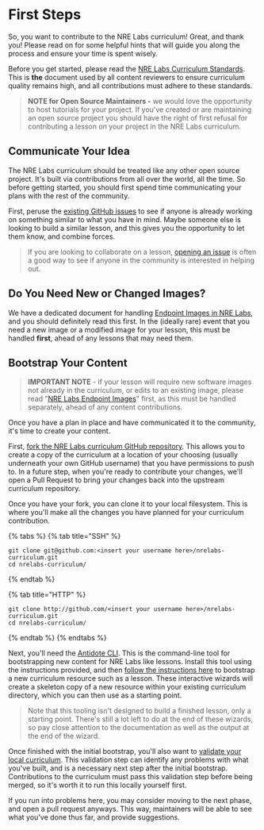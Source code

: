 # First Steps

So, you want to contribute to the NRE Labs curriculum! Great, and thank you! Please read on for some helpful hints that will guide you along the process and ensure your time is spent wisely.

Before you get started, please read the [NRE Labs Curriculum Standards](https://github.com/nre-learning/nrelabs-curriculum/blob/master/CONTRIBUTING.md). This is **the** document used by all content reviewers to ensure curriculum quality remains high, and all contributions must adhere to these standards.

> **NOTE for Open Source Maintainers -** we would love the opportunity to host tutorials for your project. If you've created or are maintaining an open source project you should have the right of first refusal for contributing a lesson on your project in the NRE Labs curriculum.

## Communicate Your Idea

The NRE Labs curriculum should be treated like any other open source project. It's built via contributions from all over the world, all the time. So before getting started, you should first spend time communicating your plans with the rest of the community.

First, peruse the [existing GitHub issues](https://github.com/nre-learning/nrelabs-curriculum/issues) to see if anyone is already working on something similar to what you have in mind. Maybe someone else is looking to build a similar lesson, and this gives you the opportunity to let them know, and combine forces.

> lf you are looking to collaborate on a lesson, [opening an issue](https://github.com/nre-learning/nrelabs-curriculum/issues/new) is often a good way to see if anyone in the community is interested in helping out.

## Do You Need New or Changed Images?

We have a dedicated document for handling [Endpoint Images in NRE Labs](../other-resources/nre-labs-endpoint-images.md), and you should definitely read this first. In the \(ideally rare\) event that you need a new image or a modified image for your lesson, this must be handled **first**, ahead of any lessons that may need them.

## Bootstrap Your Content

> **IMPORTANT NOTE** - if your lesson will require new software images not already in the curriculum, or edits to an existing image, please read "[NRE Labs Endpoint Images](../other-resources/nre-labs-endpoint-images.md)" first, as this must be handled separately, ahead of any content contributions.

Once you have a plan in place and have communicated it to the community, it's time to create your content.

First, [fork the NRE Labs curriculum GitHub repository](https://github.com/nre-learning/nrelabs-curriculum/fork). This allows you to create a copy of the curriculum at a location of your choosing \(usually underneath your own GitHub username\) that you have permissions to push to. In a future step, when you're ready to contribute your changes, we'll open a Pull Request to bring your changes back into the upstream curriculum repository.

Once you have your fork, you can clone it to your local filesystem. This is where you'll make all the changes you have planned for your curriculum contribution.

{% tabs %}
{% tab title="SSH" %}
```text
git clone git@github.com:<insert your username here>/nrelabs-curriculum.git
cd nrelabs-curriculum/
```
{% endtab %}

{% tab title="HTTP" %}
```
git clone http://github.com/<insert your username here>/nrelabs-curriculum.git
cd nrelabs-curriculum/
```
{% endtab %}
{% endtabs %}

Next, you'll need the [Antidote CLI](../antidote/the-antidote-cli/). This is the command-line tool for bootstrapping new content for NRE Labs like lessons. Install this tool using the instructions provided, and then [follow the instructions here](../antidote/the-antidote-cli/create-curriculum-resources.md) to bootstrap a new curriculum resource such as a lesson. These interactive wizards will create a skeleton copy of a new resource within your existing curriculum directory, which you can then use as a starting point.

> Note that this tooling isn't designed to build a finished lesson, only a starting point. There's still a lot left to do at the end of these wizards, so pay close attention to the documentation as well as the output at the end of the wizard.

Once finished with the initial bootstrap, you'll also want to [validate your local curriculum](../antidote/the-antidote-cli/validating-an-existing-curriculum.md). This validation step can identify any problems with what you've built, and is a necessary next step after the initial bootstrap. Contributions to the curriculum must pass this validation step before being merged, so it's worth it to run this locally yourself first.

If you run into problems here, you may consider moving to the next phase, and open a pull request anyways. This way, maintainers will be able to see what you've done thus far, and provide suggestions.



